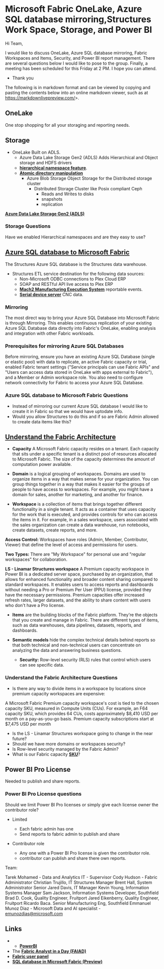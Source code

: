 # Microsoft Fabric OneLake, Azure SQL database mirroring,Structures Work Space, Storage, and Power BI

Hi Team,

I would like to discuss OneLake, Azure SQL database mirroring, Fabric Workspaces and Items, Security, and Power BI report management. There are several questions below I would like to pose to the group. Finally, a meeting has been scheduled for this Friday at 2 PM. I hope you can attend.

- Thank you

The following is in markdown format and can be viewed by copying and pasting the contents below into an online markdown viewer, such as at <https://markdownlivepreview.com/>>.

## OneLake

One stop shopping for all your storaging and reporting needs.

## Storage

- OneLake
Built on ADLS.
  - Azure Data Lake Storage Gen2 (ADLS)
  Adds Hierarchical and Object storage and HDFS drivers
  - **[hierarchical namespace feature](https://docs.azure.cn/en-us/storage/blobs/data-lake-storage-namespace)**.
  - **[Atomic directory manipulation](https://docs.azure.cn/en-us/storage/blobs/data-lake-storage-namespace#the-benefits-of-a-hierarchical-namespace)**
    - Azure Blob Storage
        Object Storage for the Distributed storage cluster
      - Distributed Storage Cluster like Posix compliant Ceph
        - Reads and Writes to disks
        - snapshots
        - replication

**[Azure Data Lake Storage Gen2 (ADLS)](https://learn.microsoft.com/en-us/azure/storage/blobs/data-lake-storage-introduction#:~:text=Azure%20Data%20Lake%20Storage%20offers,%2C%20account%2C%20and%20file%20levels.)**

### Storage Questions

Have we enabled Hierarchical namespaces and are they easy to use?

## **[Azure SQL database to Microsoft Fabric](https://learn.microsoft.com/en-us/fabric/database/sql/create)**

The Structures Azure SQL database is the Structures data warehouse.

- Structures ETL service destination for the following data sources:
  - Non-Microsoft ODBC connections to Plex Cloud ERP
  - SOAP and RESTful API live access to Plex ERP
  - **[Mach2 Manufacturing Execution System](https://www.ibm.com/think/topics/mes-system)** reportable events.
  - **[Serial device server](https://www.moxa.com/en/products/industrial-edge-connectivity/serial-device-servers)** CNC data.

### Mirroring

The most direct way to bring your Azure SQL Database into Microsoft Fabric is through Mirroring. This enables continuous replication of your existing Azure SQL Database data directly into Fabric's OneLake, enabling analysis and integration with other Fabric workloads.

### Prerequisites for mirroring Azure SQL Databases

Before mirroring, ensure you have an existing Azure SQL Database (single or elastic pool) with data to replicate, an active Fabric capacity or trial, enabled Fabric tenant settings ("Service principals can use Fabric APIs" and "Users can access data stored in OneLake with apps external to Fabric"), and a Member or Admin workspace role. You also need to configure network connectivity for Fabric to access your Azure SQL Database.

### Azure SQL database to Microsoft Fabric Questions

- Instead of mirroring our current Azure SQL database I would like to create it in Fabric so that we would have uptodate info.
- Would you allow Structures to do this and if so are Fabric Admin allowed to create data items like this?

## **[Understand the Fabric Architecture](https://learn.microsoft.com/en-us/training/modules/administer-fabric/2-fabric-architecture)**

- **Capacity** A Microsoft Fabric capacity resides on a tenant. Each capacity that sits under a specific tenant is a distinct pool of resources allocated to Microsoft Fabric. The size of the capacity determines the amount of computation power available.

- **Domain** is a logical grouping of workspaces. Domains are used to organize items in a way that makes sense for your organization. You can group things together in a way that makes it easier for the groups of people to have access to workspaces. For example, you might have a domain for sales, another for marketing, and another for finance.

- **Workspace** is a collection of items that brings together different functionality in a single tenant. It acts as a container that uses capacity for the work that is executed, and provides controls for who can access the items in it. For example, in a sales workspace, users associated with the sales organization can create a data warehouse, run notebooks, create datasets, create reports, and more.

**Access Control:** Workspaces have roles (Admin, Member, Contributor, Viewer) that define the level of access and permissions for users.

**Two Types:** There are "My Workspace" for personal use and "regular workspaces" for collaboration.

**LS - Linamar Structures workspace** A Premium capacity workspace in Power BI is a dedicated server space, purchased by an organization, that allows for enhanced functionality and broader content sharing compared to standard workspaces. It enables users to access reports and dashboards without needing a Pro or Premium Per User (PPU) license, provided they have the necessary permissions. Premium capacities offer increased refresh rates, larger datasets, and the ability to share content with users who don't have a Pro license.

- **Items** are the building blocks of the Fabric platform. They're the objects that you create and manage in Fabric. There are different types of items, such as data warehouses, data pipelines, datasets, reports, and dashboards.

- **Semantic models** hide the complex technical details behind reports so that both technical and non-technical users can concentrate on analyzing the data and answering business questions.
  - **Security:** Row-level security (RLS) rules that control which users can see specific data.

### Understand the Fabric Architecture Questions

- Is there any way to divide items in a workspace by locations since premium capacity workspaces are expensive:

A Microsoft Fabric Premium capacity workspace's cost is tied to the chosen capacity SKU, measured in Compute Units (CUs). For example, an F64 capacity SKU, which provides 64 CUs, costs approximately $8,410 USD per month on a pay-as-you-go basis. Premium capacity subscriptions start at $7,475 USD per month

- Is the LS - Linamar Structures workspace going to change in the near future?
- Should we have more domains or workspaces security?
- Is Row-level security managed by the Fabric Admin?
- What is our Fabric capacity **[SKU](https://learn.microsoft.com/en-us/fabric/enterprise/licenses)**?

## Power BI Pro License

Needed to publish and share reports.

### Power BI Pro License questions

Should we limit Power BI Pro licenses or simply give each license owner the contributor role?

- Limited
  - Each fabric admin has one
  - Send reports to fabric admin to publish and share

- Contributor role
  - Any one with a Power BI Pro license is given the contributor role.
  - contributor can publish and share there own reports.

Team:

Tarek Mohamed - Data and Analytics IT - Supervisor
Cody Hudson - Fabric Administrator
Christian Trujillo, IT Structures Manager
Brent Hall, System Administrator Senior
Jared Davis, IT Manager
Kevin Young, Information Systems Manager
Sam Jackson, Information Systems Developer, Southfield
Brad D. Cook, Quality Engineer, Fruitport
Jared Eikenberry, Quality Engineer, Fruitport
Ricardo Baca. Senior Manufacturing Eng, Southfield
Emmanuel Munoz Diaz - Microsoft Data and AI specialist - <emunozdias@microsoft.com>

## Links

- - **[PowerBI](https://app.powerbi.com/)**
- The **[Fabric Analyst in a Day (FAIAD)](https://aka.ms/LearnFAIAD)**
- **[Fabric user panel](https://learn.microsoft.com/en-us/fabric/fundamentals/feedback#fabric-user-panel)**
- **[SQL database in Microsoft Fabric (Preview)](https://learn.microsoft.com/en-us/fabric/database/sql/overview)**
